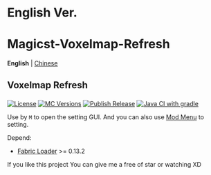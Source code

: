 # English Ver.
# Magicst-Voxelmap-Refresh
**English** | [Chinese](./README.md)
## Voxelmap Refresh

### 

[![License](https://img.shields.io/github/license/MagicstMagoo/Magicst-Voxelmap-Refresh.svg)](https://www.gnu.org/licenses/gpl-3.0.en.html)
[![MC Versions](https://img.shields.io/badge/For%20MC-1.18%20-red)](https://io.magicst.cn/bucket)
[![Publish Release](https://img.shields.io/github/workflow/status/MagicstMagoo/Magicst-Voxelmap-Refresh/Publish%20Release?label=Publish%20Release&style=flat-square)](https://github.com/MagicstMagoo/Magicst-Voxelmap-Refresh/.github/workflows/publish.yml)
[![Java CI with gradle](https://img.shields.io/github/workflow/status/MagicstMagoo/Magicst-Voxelmap-Refresh/build?label=Build&style=flat-square)](https://github.com/MagicstMagoo/Magicst-Voxelmap-Refresh/.github/workflows/build.yml)


Use by `M` to open the setting GUI. And you can also use [Mod Menu](https://www.curseforge.com/minecraft/mc-mods/modmenu) to setting.


Depend:

- [Fabric Loader](https://fabricmc.net/use/) >= 0.13.2

If you like this project
You can give me a free of star or watching  XD
